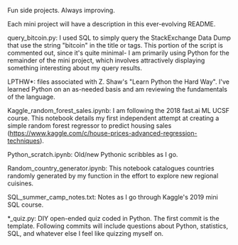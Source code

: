 Fun side projects. Always improving.

Each mini project will have a description in this ever-evolving README.

query_bitcoin.py: I used SQL to simply query the StackExchange Data Dump that use the string "bitcoin" in the title or tags. This portion of the script is commented out, since it's quite minimal- I am primarily using Python for the remainder of the mini project, which involves attractively displaying something interesting about my query results.

LPTHW*: files associated with Z. Shaw's "Learn Python the Hard Way". I've learned Python on an as-needed basis and am reviewing the fundamentals of the language.

Kaggle_random_forest_sales.ipynb: I am following the 2018 fast.ai ML UCSF course. This notebook details my first independent attempt at creating a simple random forest regressor to predict housing sales (https://www.kaggle.com/c/house-prices-advanced-regression-techniques).

Python_scratch.ipynb: Old/new Pythonic scribbles as I go.

Random_country_generator.ipynb: This notebook catalogues countries randomly generated by my function in the effort to explore new regional cuisines.

SQL_summer_camp_notes.txt: Notes as I go through Kaggle's 2019 mini SQL course.

*_quiz.py: DIY open-ended quiz coded in Python. The first commit is the template. Following commits will include questions about Python, statistics, SQL, and whatever else I feel like quizzing myself on.
